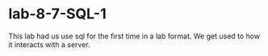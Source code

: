 # lab-8-7-SQL-1

This lab had us use sql for the first time in a lab format. We get used to how it interacts with a server.

